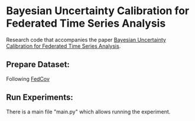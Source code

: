 # Bayesian Uncertainty Calibration for Federated Time Series Analysis

Research code that accompanies the paper [Bayesian Uncertainty Calibration for Federated Time Series Analysis]().

  
## Prepare Dataset:
Following [FedCov](https://github.com/ncccai/FedCov)


## Run Experiments: 

There is a main file "main.py" which allows running the experiment.


